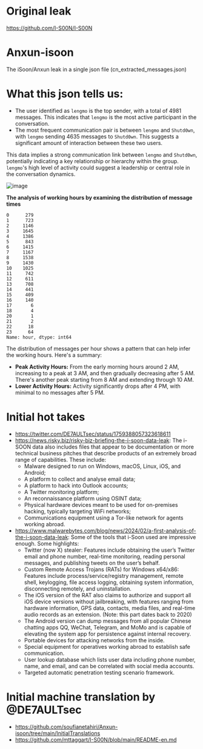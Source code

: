 # Original leak
https://github.com/I-S00N/I-S00N

# Anxun-isoon
The iSoon/Anxun leak in a single json file (cn_extracted_messages.json)

# What this json tells us:
-   The user identified as `lengmo` is the top sender, with a total of 4981 messages. This indicates that `lengmo` is the most active participant in the conversation.
-   The most frequent communication pair is between `lengmo` and `Shutd0wn`, with `lengmo` sending 4635 messages to `Shutd0wn`. This suggests a significant amount of interaction between these two users.

This data implies a strong communication link between `lengmo` and `Shutd0wn`, potentially indicating a key relationship or hierarchy within the group. `lengmo`'s high level of activity could suggest a leadership or central role in the conversation dynamics.

![image](https://github.com/soufianetahiri/Anxun-isoon/assets/17729335/da21f000-ccce-471c-9fb9-580e821098ee)

**The analysis of working hours by examining the distribution of message times**

    0      279
    1      723
    2     1146
    3     1645
    4     1386
    5      843
    6     1415
    7     1167
    8     1538
    9     1430
    10    1025
    11     742
    12     611
    13     708
    14     441
    15     409
    16     140
    17       6
    18       4
    20       1
    21       2
    22      18
    23      64
    Name: hour, dtype: int64

The distribution of messages per hour shows a pattern that can help infer the working hours. Here's a summary:

-   **Peak Activity Hours:** From the early morning hours around 2 AM, increasing to a peak at 3 AM, and then gradually decreasing after 5 AM. There's another peak starting from 8 AM and extending through 10 AM.
-   **Lower Activity Hours:** Activity significantly drops after 4 PM, with minimal to no messages after 5 PM.

# Initial hot takes
-   https://twitter.com/DE7AULTsec/status/1759388057323618611
-   https://news.risky.biz/risky-biz-briefing-the-i-soon-data-leak:
The i-SOON data also includes files that appear to be documentation or more technical business pitches that describe products of an extremely broad range of capabilities. These include:
    -  Malware designed to run on Windows, macOS, Linux, iOS, and Android;
    -  A platform to collect and analyse email data;
    -  A platform to hack into Outlook accounts;
    -  A Twitter monitoring platform;
    -  An reconnaissance platform using OSINT data;
    -  Physical hardware devices meant to be used for on-premises hacking, typically targeting WiFi networks;
    -  Communications equipment using a Tor-like network for agents working abroad.
-   https://www.malwarebytes.com/blog/news/2024/02/a-first-analysis-of-the-i-soon-data-leak:
Some of the tools that i-Soon used are impressive enough. Some highlights:
    -   Twitter (now X) stealer: Features include obtaining the user’s Twitter email and phone number, real-time monitoring, reading personal messages, and publishing tweets on the user’s behalf.
    -   Custom Remote Access Trojans (RATs) for Windows x64/x86: Features include process/service/registry management, remote shell, keylogging, file access logging, obtaining system information, disconnecting remotely, and uninstallation.
    -   The iOS version of the RAT also claims to authorize and support all iOS device versions without jailbreaking, with features ranging from hardware information, GPS data, contacts, media files, and real-time audio records as an extension. (Note: this part dates back to 2020)
    -   The Android version can dump messages from all popular Chinese chatting apps QQ, WeChat, Telegram, and MoMo and is capable of elevating the system app for persistence against internal recovery.
    -   Portable devices for attacking networks from the inside.
    -   Special equipment for operatives working abroad to establish safe communication.
    -   User lookup database which lists user data including phone number, name, and email, and can be correlated with social media accounts.
    -   Targeted automatic penetration testing scenario framework.
  
# Initial machine translation by @DE7AULTsec
-   https://github.com/soufianetahiri/Anxun-isoon/tree/main/InitialTranslations
-   https://github.com/mttaggart/I-S00N/blob/main/README-en.md
